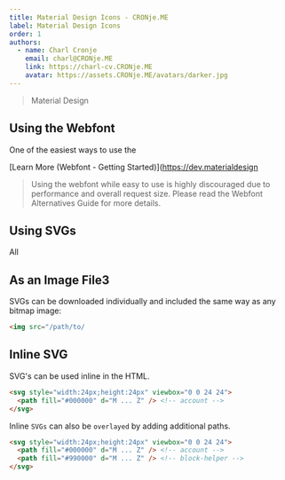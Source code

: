 ```yaml
---
title: Material Design Icons - CRONje.ME
label: Material Design Icons
order: 1
authors:
  - name: Charl Cronje
    email: charl@CRONje.ME
    link: https://charl-cv.CRONje.ME
    avatar: https://assets.CRONje.ME/avatars/darker.jpg
---
```


> Material Design 

## Using the Webfont

One of the easiest ways to use the 

[Learn More (Webfont - Getting Started)](https://dev.materialdesign

> Using the webfont while easy to use is highly discouraged due to performance and overall request size. Please read the Webfont Alternatives Guide for more details.
          
## Using SVGs

All 

## As an Image File3

SVGs can be downloaded individually and included the same way as any bitmap image:

```html
<img src="/path/to/
```

## Inline SVG

SVG's can be used inline in the HTML.

```html
<svg style="width:24px;height:24px" viewbox="0 0 24 24">
  <path fill="#000000" d="M ... Z" /> <!-- account -->
</svg>
```

Inline `SVGs` can also be `overlayed` by adding additional paths.

```html
<svg style="width:24px;height:24px" viewbox="0 0 24 24">
  <path fill="#000000" d="M ... Z" /> <!-- account -->
  <path fill="#990000" d="M ... Z" /> <!-- block-helper -->
</svg>
```
